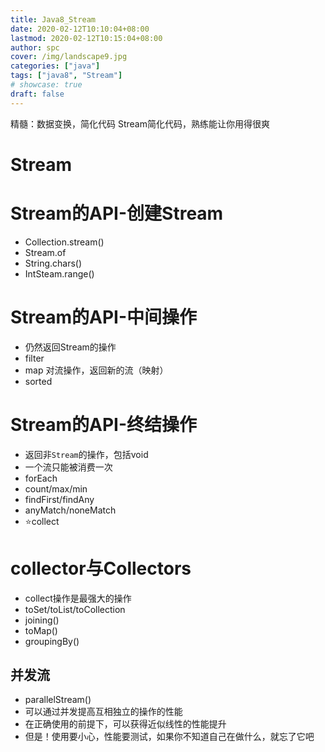 ```yaml
---
title: Java8_Stream
date: 2020-02-12T10:10:04+08:00
lastmod: 2020-02-12T10:15:04+08:00
author: spc
cover: /img/landscape9.jpg
categories: ["java"]
tags: ["java8", "Stream"]
# showcase: true
draft: false
---
```


精髓：数据变换，简化代码
Stream简化代码，熟练能让你用得很爽

<!--more-->

# Stream

# Stream的API-创建Stream
* Collection.stream()
* Stream.of
* String.chars()
* IntSteam.range()

# Stream的API-中间操作
* 仍然返回Stream的操作
* filter 
* map   对流操作，返回新的流（映射）
* sorted

# Stream的API-终结操作
* 返回⾮`Stream`的操作，包括void
* ⼀个流只能被消费⼀次
* forEach
* count/max/min
* findFirst/findAny
* anyMatch/noneMatch
* ⭐collect

# collector与Collectors
* collect操作是最强⼤的操作
* toSet/toList/toCollection
* joining()
* toMap()
* groupingBy()

## 并发流
* parallelStream() 
* 可以通过并发提⾼互相独⽴的操作的性能
* 在正确使⽤的前提下，可以获得近似线性的性能提升
* 但是！使⽤要⼩⼼，性能要测试，如果你不知道⾃⼰在做什么，就忘了它吧

